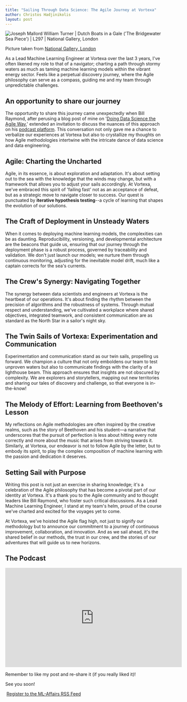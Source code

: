 ```yaml
---
title: "Sailing Through Data Science: The Agile Journey at Vortexa"
author: Christos Hadjinikolis
layout: post
---
```

<head>
    <meta property="og:image" content="assets/images/2023-10-31-Turner.png" />
</head>

<div class="image center">
  <img src="{{ 'assets/images/2023-10-31-Turner.png' | relative_url }}" alt="Joseph Mallord William Turner | Dutch Boats in a Gale ('The Bridgewater Sea Piece') | L297 | National Gallery, London" />
  <p class="image-credit">Picture taken from <a href="https://www.nationalgallery.org.uk/paintings/joseph-mallord-william-turner-dutch-boats-in-a-gale-the-bridgewater-sea-piece" target="_blank">National Gallery, London</a></p>
</div>

As a Lead Machine Learning Engineer at Vortexa over the last 3 years, I've often likened my role to that of a navigator; charting a path through stormy waters as much as taming machine learning models within the vibrant energy sector. Feels like a perpetual discovery journey, where the Agile philosophy can serve as a compass, guiding me and my team through unpredictable challenges.

## An opportunity to share our journey
The opportunity to share this journey came unexpectedly when Bill Raymond, after perusing a blog post of mine on '[Doing Data Science the Agile Way](https://christos-hadjinikolis.github.io//2020/08/11/agile-data-science.html),' extended an invitation to discuss the nuances of this approach on his [podcast platform](https://agileinaction.com/agile-in-action-podcast/2023/10/31/bridging-ai-data-science-and-engineering-a-personal-journey.html). This conversation not only gave me a chance to verbalize our experiences at Vortexa but also to crystallize my thoughts on how Agile methodologies intertwine with the intricate dance of data science and data engineering.

## Agile: Charting the Uncharted
Agile, in its essence, is about exploration and adaptation. It's about setting out to the sea with the knowledge that the winds may change, but with a framework that allows you to adjust your sails accordingly. At Vortexa, we've embraced this spirit of 'failing fast' not as an acceptance of defeat, but as a strategic move to navigate closer to success. Our quest is punctuated by **iterative hypothesis testing**--a cycle of learning that shapes the evolution of our solutions.

## The Craft of Deployment in Unsteady Waters
When it comes to deploying machine learning models, the complexities can be as daunting. Reproducibility, versioning, and developmental architecture are the beacons that guide us, ensuring that our journey through the deployment phase is a robust process, governed by traceability and validation. We don't just launch our models; we nurture them through continuous monitoring, adjusting for the inevitable model drift, much like a captain corrects for the sea's currents.

## The Crew's Synergy: Navigating Together
The synergy between data scientists and engineers at Vortexa is the heartbeat of our operations. It's about finding the rhythm between the precision of algorithms and the robustness of systems. Through mutual respect and understanding, we've cultivated a workplace where shared objectives, integrated teamwork, and consistent communication are as standard as the North Star in a sailor's night sky.

## The Twin Sails of Vortexa: Experimentation and Communication
Experimentation and communication stand as our twin sails, propelling us forward. We champion a culture that not only emboldens our team to test unproven waters but also to communicate findings with the clarity of a lighthouse beam. This approach ensures that insights are not obscured by complexity. We are explorers and storytellers, mapping out new territories and sharing our tales of discovery and challenge, so that everyone is in-the-know!

## The Melody of Effort: Learning from Beethoven's Lesson
My reflections on Agile methodologies are often inspired by the creative realms, such as the story of Beethoven and his student—a narrative that underscores that the pursuit of perfection is less about hitting every note correctly and more about the music that arises from striving towards it. Similarly, at Vortexa, our endeavor is not to follow Agile by the letter, but to embody its spirit, to play the complex composition of machine learning with the passion and dedication it deserves.

## Setting Sail with Purpose
Writing this post is not just an exercise in sharing knowledge; it's a celebration of the Agile philosophy that has become a pivotal part of our identity at Vortexa. It's a thank you to the Agile community and to thought leaders like Bill Raymond, who foster such critical discussions. As a Lead Machine Learning Engineer, I stand at my team's helm, proud of the course we've charted and excited for the voyages yet to come.

At Vortexa, we've hoisted the Agile flag high, not just to signify our methodology but to announce our commitment to a journey of continuous improvement, collaboration, and innovation. And as we sail ahead, it's the shared belief in our methods, the trust in our crew, and the stories of our adventures that will guide us to new horizons.

## The Podcast
<iframe width="560" height="315" src="https://www.youtube.com/embed/LdDasrMOJLs?si=dk-YcjCqW6YpBPWZ" title="YouTube video player" frameborder="0" allow="accelerometer; autoplay; clipboard-write; encrypted-media; gyroscope; picture-in-picture; web-share" allowfullscreen></iframe>

Remember to like my post and re-share it (if you really liked it)!



See you soon!

<p><a href="http://feeds.feedburner.com/MlAffairs" rel="alternate" type="application/rss+xml"><img src="//feedburner.google.com/fb/images/pub/feed-icon32x32.png" alt="" style="vertical-align:middle;border:0"/></a>&nbsp;<a href="http://feeds.feedburner.com/MlAffairs" rel="alternate" type="application/rss+xml">Register to the ML-Affairs RSS Feed</a></p>   

